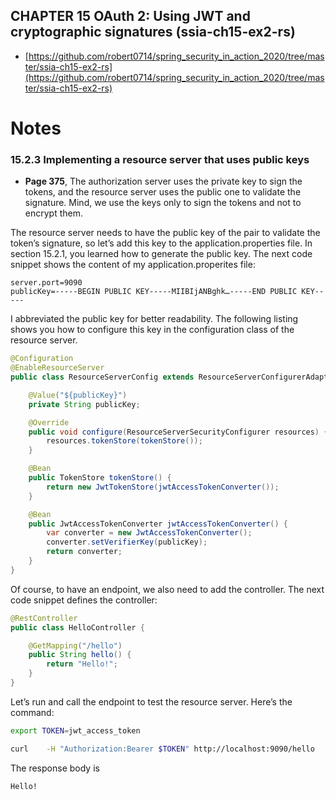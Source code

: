 ## CHAPTER 15 OAuth 2: Using JWT and cryptographic signatures (ssia-ch15-ex2-rs)

* [https://github.com/robert0714/spring_security_in_action_2020/tree/master/ssia-ch15-ex2-rs](https://github.com/robert0714/spring_security_in_action_2020/tree/master/ssia-ch15-ex2-rs) 
# Notes

### 15.2.3 Implementing a resource server that uses public keys

* **Page 375**, The authorization server uses the private key to sign the tokens, and the
resource server uses the public one to validate the signature. Mind, we use the keys
only to sign the tokens and not to encrypt them. 

The resource server needs to have the public key of the pair to validate the token’s
signature, so let’s add this key to the application.properties file. In section 15.2.1, you
learned how to generate the public key. The next code snippet shows the content of
my application.properites file:

```properties
server.port=9090
publicKey=-----BEGIN PUBLIC KEY-----MIIBIjANBghk…-----END PUBLIC KEY-----
```

I abbreviated the public key for better readability. The following listing shows you how
to configure this key in the configuration class of the resource server.

```java
@Configuration
@EnableResourceServer
public class ResourceServerConfig extends ResourceServerConfigurerAdapter {

    @Value("${publicKey}")
    private String publicKey;

    @Override
    public void configure(ResourceServerSecurityConfigurer resources) {
        resources.tokenStore(tokenStore());
    }

    @Bean
    public TokenStore tokenStore() {
        return new JwtTokenStore(jwtAccessTokenConverter());
    }

    @Bean
    public JwtAccessTokenConverter jwtAccessTokenConverter() {
        var converter = new JwtAccessTokenConverter();
        converter.setVerifierKey(publicKey);
        return converter;
    }
}
```

Of course, to have an endpoint, we also need to add the controller. The next code
snippet defines the controller:

```java
@RestController
public class HelloController {

    @GetMapping("/hello")
    public String hello() {
        return "Hello!";
    }
}
```
Let’s run and call the endpoint to test the resource server. Here’s the command:


```bash
export TOKEN=jwt_access_token

curl    -H "Authorization:Bearer $TOKEN" http://localhost:9090/hello
```

The response body is

```bash
Hello!
```